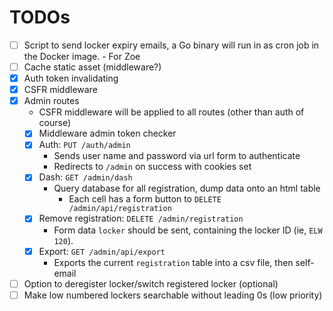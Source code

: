 # TODOs

- [ ] Script to send locker expiry emails, a Go binary will run in as cron job
      in the Docker image. - For Zoe
- [ ] Cache static asset (middleware?)
- [x] Auth token invalidating
- [x] CSFR middleware
- [x] Admin routes
  - CSFR middleware will be applied to all routes (other than auth of course)
  - [x] Middleware admin token checker
  - [x] Auth: `PUT /auth/admin`
    - Sends user name and password via url form to authenticate
    - Redirects to `/admin` on success with cookies set
  - [x] Dash: `GET /admin/dash`
    - Query database for all registration, dump data onto an html table
      - Each cell has a form button to `DELETE /admin/api/registration`
  - [x] Remove registration: `DELETE /admin/registration`
    - Form data `locker` should be sent, containing the locker ID (ie, `ELW 120`).
  - [x] Export: `GET /admin/api/export`
    - Exports the current `registration` table into a csv file, then self-email
- [ ] Option to deregister locker/switch registered locker (optional)
- [ ] Make low numbered lockers searchable without leading 0s (low priority)